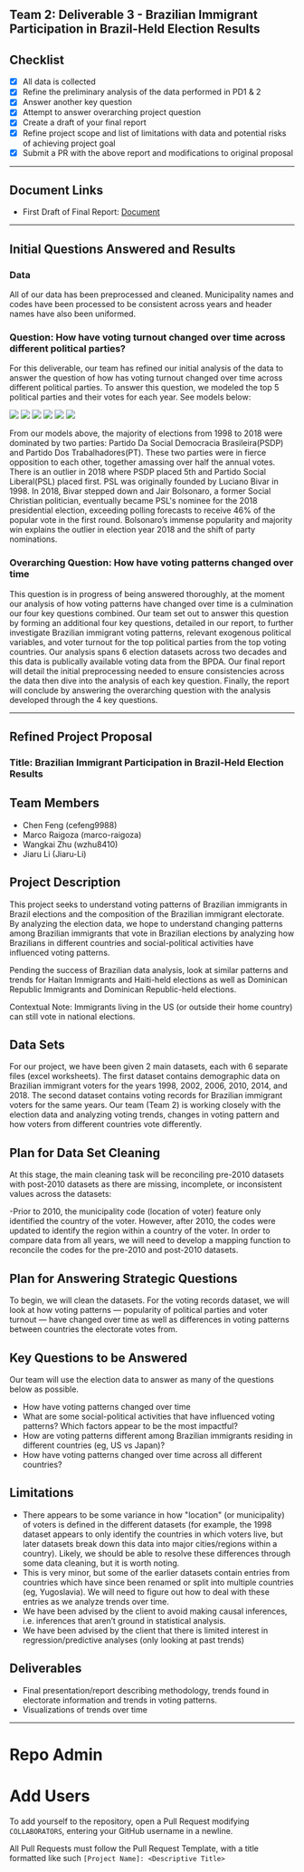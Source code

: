 ## Team 2: Deliverable 3 - Brazilian Immigrant Participation in Brazil-Held Election Results

## Checklist
- [x] All data is collected
- [x] Refine the preliminary analysis of the data performed in PD1 & 2
- [x] Answer another key question
- [x] Attempt to answer overarching project question
- [x] Create a draft of your final report
- [x] Refine project scope and list of limitations with data and potential risks of achieving project goal
- [x] Submit a PR with the above report and modifications to original proposal

---
## Document Links
* First Draft of Final Report: [Document](https://docs.google.com/document/d/1UlbZXTUHx7HcR5ONZXqrkxYcVryihC_Knry517Y_Ylo/edit?usp=sharing)

---
## Initial Questions Answered and Results

### Data

All of our data has been preprocessed and cleaned. Municipality names and codes have been processed to be consistent 
across years and header names have also been uniformed.

### Question: How have voting turnout changed over time across different political parties?

For this deliverable, our team has refined our initial analysis of the data to answer the question of how has voting turnout changed over time across different political parties.
To answer this question, we modeled the top 5 political parties and their votes for each year. See models below: 

![](images/party1998.png)
![](images/party2002.png)
![](images/party2006.png)
![](images/party2010.png)
![](images/party2014.png)
![](images/party2018.png)

From our models above, the majority of elections from 1998 to 2018 were dominated by two parties: Partido Da Social 
Democracia Brasileira(PSDP) and Partido Dos Trabalhadores(PT). These two parties were in fierce opposition to each other, 
together amassing over half the annual votes. There is an outlier in 2018 where PSDP placed 5th and Partido Social 
Liberal(PSL) placed first. PSL was originally founded by Luciano Bivar in 1998. In 2018, Bivar stepped down and Jair 
Bolsonaro, a former Social Christian politician, eventually became PSL's nominee for the 2018 presidential election, 
exceeding polling forecasts to receive 46% of the popular vote in the first round. Bolsonaro’s immense popularity and 
majority win explains the outlier in election year 2018 and the shift of party nominations.

### Overarching Question: How have voting patterns changed over time

This question is in progress of being answered thoroughly, at the moment our analysis of how voting patterns have changed
over time is a culmination our four key questions combined. Our team set out to answer this question by forming an additional 
four key questions, detailed in our report, to further investigate Brazilian immigrant voting patterns, relevant exogenous 
political variables, and voter turnout for the top political parties from the top voting countries. Our analysis spans 6 
election datasets across two decades and this data is publically available voting data from the BPDA. Our final report will detail 
the initial preprocessing needed to ensure consistencies across the data then dive into the analysis of each key question. 
Finally, the report will conclude by answering the overarching question with the analysis developed through the 4 key questions.

---

## Refined Project Proposal

### Title: Brazilian Immigrant Participation in Brazil-Held Election Results

## Team Members
- Chen Feng (cefeng9988)
- Marco Raigoza (marco-raigoza)
- Wangkai Zhu (wzhu8410)
- Jiaru Li (Jiaru-Li)

## Project Description
This project seeks to understand voting patterns of Brazilian immigrants in Brazil elections and the composition of the Brazilian immigrant electorate. By analyzing the election data, we hope to understand changing patterns among Brazilian immigrants that vote in Brazilian elections by analyzing how Brazilians in different countries and social-political activities have influenced voting patterns.

Pending the success of Brazilian data analysis, look at similar patterns and trends for Haitan Immigrants and Haiti-held elections as well as Dominican Republic Immigrants and Dominican Republic-held elections.

Contextual Note: Immigrants living in the US (or outside their home country) can still vote in national elections.

## Data Sets
For our project, we have been given 2 main datasets, each with 6 separate files (excel worksheets). The first dataset contains demographic data on Brazilian immigrant voters for the years 1998, 2002, 2006, 2010, 2014, and 2018. The second dataset contains voting records for Brazilian immigrant voters for the same years.
Our team (Team 2) is working closely with the election data and analyzing voting trends, changes in voting pattern and how voters from different countries vote differently.

## Plan for Data Set Cleaning
At this stage, the main cleaning task will be reconciling pre-2010 datasets with post-2010 datasets as there are missing, incomplete, or inconsistent values across the datasets:

-Prior to 2010, the municipality code (location of voter) feature only identified the country of the voter. However, after 2010, the codes were updated to identify the region within a country of the voter. In order to compare data from all years, we will need to develop a mapping function to reconcile the codes for the pre-2010 and post-2010 datasets.

## Plan for Answering Strategic Questions
To begin, we will clean the datasets. For the voting records dataset, we will look at how voting patterns — popularity of political parties and voter turnout — have changed over time as well as differences in voting patterns between countries the electorate votes from. 

## Key Questions to be Answered
Our team will use the election data to answer as many of the questions below as possible.
- How have voting patterns changed over time
- What are some social-political activities that have influenced voting patterns? Which factors appear to be the most impactful?
- How are voting patterns different among Brazilian immigrants residing in different countries (eg, US vs Japan)?
- How have voting patterns changed over time across all different countries?

## Limitations
- There appears to be some variance in how "location" (or municipality) of voters is defined in the different datasets (for example, the 1998 dataset appears to only identify the countries in which voters live, but later datasets break down this data into major cities/regions within a country). Likely, we should be able to resolve these differences through some data cleaning, but it is worth noting.
- This is very minor, but some of the earlier datasets contain entries from countries which have since been renamed or split into multiple countries (eg, Yugoslavia). We will need to figure out how to deal with these entries as we analyze trends over time.
- We have been advised by the client to avoid making causal inferences, i.e. inferences that aren’t ground in statistical analysis.
- We have been advised by the client that there is limited interest in regression/predictive analyses (only looking at past trends)

## Deliverables
- Final presentation/report describing methodology, trends found in electorate information and trends in voting patterns.
- Visualizations of trends over time


---

# Repo Admin

# Add Users
To add yourself to the repository, open a Pull Request modifying `COLLABORATORS`, entering your GitHub username in a newline.

All Pull Requests must follow the Pull Request Template, with a title formatted like such `[Project Name]: <Descriptive Title>`
